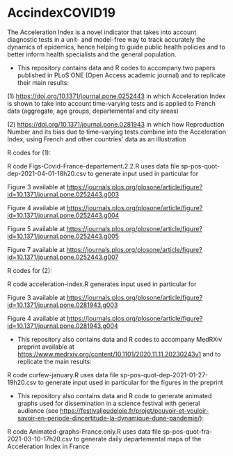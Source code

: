 # AccindexCOVID19
The Acceleration Index is a novel indicator that takes into account diagnostic tests in a unit- and model-free way to track accurately the dynamics of epidemics, hence helping to guide public health policies and to better inform health specialists and the general population.

- This repository contains data and R codes to accompany two papers published in PLoS ONE (Open Access academic journal) and to replicate their main results: 

(1) https://doi.org/10.1371/journal.pone.0252443 in which Acceleration Index is shown to take into account time-varying tests and is applied to French data (aggregate, age groups, departemental and city areas)

(2) https://doi.org/10.1371/journal.pone.0281943 in which how Reproduction Number and its bias due to time-varying tests combine into the Acceleration Index, using French and other countries' data as an illustration

R codes for (1):

R code Figs-Covid-France-departement.2.2.R uses data file sp-pos-quot-dep-2021-04-01-18h20.csv to generate input used in particular for 

Figure 3 available at https://journals.plos.org/plosone/article/figure?id=10.1371/journal.pone.0252443.g003

Figure 4 available at https://journals.plos.org/plosone/article/figure?id=10.1371/journal.pone.0252443.g004

Figure 5 available at https://journals.plos.org/plosone/article/figure?id=10.1371/journal.pone.0252443.g005

Figure 7 available at https://journals.plos.org/plosone/article/figure?id=10.1371/journal.pone.0252443.g007

R codes for (2):

R code acceleration-index.R generates input used in particular for 

Figure 3 available at https://journals.plos.org/plosone/article/figure?id=10.1371/journal.pone.0281943.g003

Figure 4 available at https://journals.plos.org/plosone/article/figure?id=10.1371/journal.pone.0281943.g004

- This repository also contains data and R codes to accompany MedRXiv preprint available at https://www.medrxiv.org/content/10.1101/2020.11.11.20230243v1 and to replicate the main results:

R code curfew-january.R uses data file sp-pos-quot-dep-2021-01-27-19h20.csv to generate input used in particular for the figures in the preprint

- This repository also contains data and R code to generate animated graphs used for dissemination in a science festival with general audience (see https://festivaljeudeloie.fr/projet/pouvoir-et-vouloir-savoir-en-periode-dincertitude-la-dynamique-dune-pandemie/):

R code Animated-graphs-France.only.R uses data file sp-pos-quot-fra-2021-03-10-17h20.csv to generate daily departemental maps of the Acceleration Index in France
